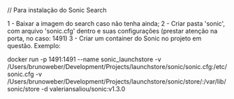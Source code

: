 // Para instalação do Sonic Search

1 - Baixar a imagem do search caso não tenha ainda;
2 - Criar pasta 'sonic', com arquivo 'sonic.cfg' dentro e suas configurações (prestar atenção na porta, no caso: 1491)
3 - Criar um container do Sonic no projeto em questão. Exemplo:

docker run -p 1491:1491 --name sonic_launchstore -v /Users/brunoweber/Development/Projects/launchstore/sonic/sonic.cfg:/etc/sonic.cfg -v /Users/brunoweber/Development/Projects/launchstore/sonic/store/:/var/lib/sonic/store -d valeriansaliou/sonic:v1.3.0
